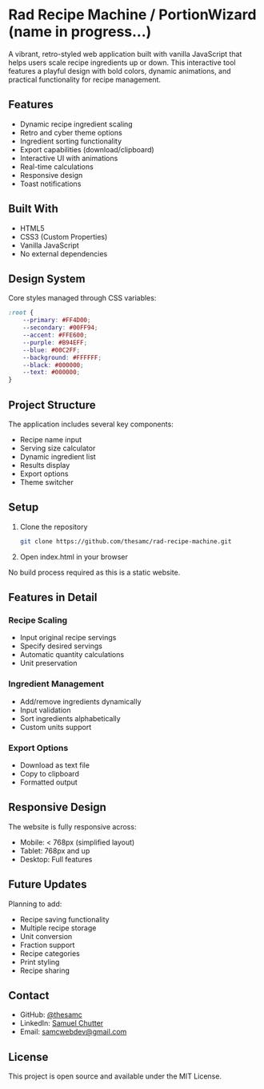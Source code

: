 # Rad Recipe Machine / PortionWizard (name in progress...)

A vibrant, retro-styled web application built with vanilla JavaScript that helps users scale recipe ingredients up or down. This interactive tool features a playful design with bold colors, dynamic animations, and practical functionality for recipe management.

## Features
- Dynamic recipe ingredient scaling
- Retro and cyber theme options
- Ingredient sorting functionality
- Export capabilities (download/clipboard)
- Interactive UI with animations
- Real-time calculations
- Responsive design
- Toast notifications

## Built With
- HTML5
- CSS3 (Custom Properties)
- Vanilla JavaScript
- No external dependencies

## Design System
Core styles managed through CSS variables:
```css
:root {
    --primary: #FF4D00;
    --secondary: #00FF94;
    --accent: #FFE600;
    --purple: #B94EFF;
    --blue: #00C2FF;
    --background: #FFFFFF;
    --black: #000000;
    --text: #000000;
}
```

## Project Structure
The application includes several key components:
- Recipe name input
- Serving size calculator
- Dynamic ingredient list
- Results display
- Export options
- Theme switcher

## Setup
1. Clone the repository
   ```bash
   git clone https://github.com/thesamc/rad-recipe-machine.git
   ```
2. Open index.html in your browser

No build process required as this is a static website.

## Features in Detail
### Recipe Scaling
- Input original recipe servings
- Specify desired servings
- Automatic quantity calculations
- Unit preservation

### Ingredient Management
- Add/remove ingredients dynamically
- Input validation
- Sort ingredients alphabetically
- Custom units support

### Export Options
- Download as text file
- Copy to clipboard
- Formatted output

## Responsive Design
The website is fully responsive across:
- Mobile: < 768px (simplified layout)
- Tablet: 768px and up
- Desktop: Full features

## Future Updates
Planning to add:
- Recipe saving functionality
- Multiple recipe storage
- Unit conversion
- Fraction support
- Recipe categories
- Print styling
- Recipe sharing

## Contact
- GitHub: [@thesamc](https://github.com/thesamc)
- LinkedIn: [Samuel Chutter](https://www.linkedin.com/in/samuel-chutter/)
- Email: samcwebdev@gmail.com

## License
This project is open source and available under the MIT License.
